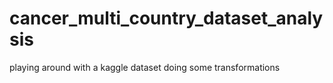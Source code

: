# cancer_multi_country_dataset_analysis
playing around with a kaggle dataset doing some transformations
